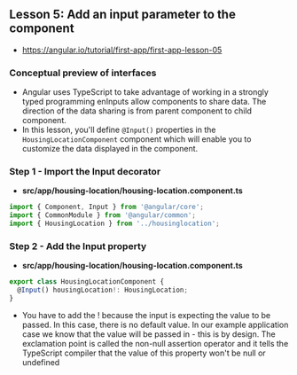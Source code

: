 
## Lesson 5: Add an input parameter to the component
- https://angular.io/tutorial/first-app/first-app-lesson-05


### Conceptual preview of interfaces
- Angular uses TypeScript to take advantage of working in a strongly typed programming enInputs allow components to share data. The direction of the data sharing is from parent component to child component.
- In this lesson, you'll define `@Input()` properties in the `HousingLocationComponent` component which will enable you to customize the data displayed in the component.


### Step 1 - Import the Input decorator
- **src/app/housing-location/housing-location.component.ts**
```ts
import { Component, Input } from '@angular/core';
import { CommonModule } from '@angular/common';
import { HousingLocation } from '../housinglocation';
```

### Step 2 - Add the Input property
- **src/app/housing-location/housing-location.component.ts**
```ts
export class HousingLocationComponent {
  @Input() housingLocation!: HousingLocation;
}
```
- You have to add the ! because the input is expecting the value to be passed. In this case, there is no default value. In our example application case we know that the value will be passed in - this is by design. The exclamation point is called the non-null assertion operator and it tells the TypeScript compiler that the value of this property won't be null or undefined